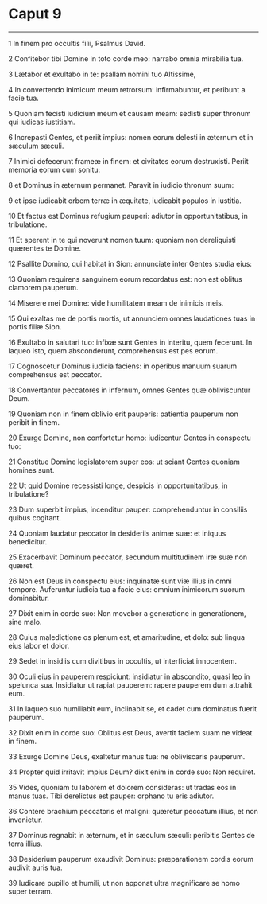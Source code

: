 # Caput 9

***

1 In finem pro occultis filii, Psalmus David.

2 Confitebor tibi Domine in toto corde meo: narrabo omnia mirabilia tua.

3 Lætabor et exultabo in te: psallam nomini tuo Altissime,

4 In convertendo inimicum meum retrorsum: infirmabuntur, et peribunt a facie tua.

5 Quoniam fecisti iudicium meum et causam meam: sedisti super thronum qui iudicas iustitiam.

6 Increpasti Gentes, et periit impius: nomen eorum delesti in æternum et in sæculum sæculi.

7 Inimici defecerunt frameæ in finem: et civitates eorum destruxisti. Periit memoria eorum cum sonitu:

8 et Dominus in æternum permanet. Paravit in iudicio thronum suum:

9 et ipse iudicabit orbem terræ in æquitate, iudicabit populos in iustitia.

10 Et factus est Dominus refugium pauperi: adiutor in opportunitatibus, in tribulatione.

11 Et sperent in te qui noverunt nomen tuum: quoniam non dereliquisti quærentes te Domine.

12 Psallite Domino, qui habitat in Sion: annunciate inter Gentes studia eius:

13 Quoniam requirens sanguinem eorum recordatus est: non est oblitus clamorem pauperum.

14 Miserere mei Domine: vide humilitatem meam de inimicis meis.

15 Qui exaltas me de portis mortis, ut annunciem omnes laudationes tuas in portis filiæ Sion.

16 Exultabo in salutari tuo: infixæ sunt Gentes in interitu, quem fecerunt. In laqueo isto, quem absconderunt, comprehensus est pes eorum.

17 Cognoscetur Dominus iudicia faciens: in operibus manuum suarum comprehensus est peccator.

18 Convertantur peccatores in infernum, omnes Gentes quæ obliviscuntur Deum.

19 Quoniam non in finem oblivio erit pauperis: patientia pauperum non peribit in finem.

20 Exurge Domine, non confortetur homo: iudicentur Gentes in conspectu tuo:

21 Constitue Domine legislatorem super eos: ut sciant Gentes quoniam homines sunt.

22 Ut quid Domine recessisti longe, despicis in opportunitatibus, in tribulatione?

23 Dum superbit impius, incenditur pauper: comprehenduntur in consiliis quibus cogitant.

24 Quoniam laudatur peccator in desideriis animæ suæ: et iniquus benedicitur.

25 Exacerbavit Dominum peccator, secundum multitudinem iræ suæ non quæret.

26 Non est Deus in conspectu eius: inquinatæ sunt viæ illius in omni tempore. Auferuntur iudicia tua a facie eius: omnium inimicorum suorum dominabitur.

27 Dixit enim in corde suo: Non movebor a generatione in generationem, sine malo.

28 Cuius maledictione os plenum est, et amaritudine, et dolo: sub lingua eius labor et dolor.

29 Sedet in insidiis cum divitibus in occultis, ut interficiat innocentem.

30 Oculi eius in pauperem respiciunt: insidiatur in abscondito, quasi leo in spelunca sua. Insidiatur ut rapiat pauperem: rapere pauperem dum attrahit eum.

31 In laqueo suo humiliabit eum, inclinabit se, et cadet cum dominatus fuerit pauperum.

32 Dixit enim in corde suo: Oblitus est Deus, avertit faciem suam ne videat in finem.

33 Exurge Domine Deus, exaltetur manus tua: ne obliviscaris pauperum.

34 Propter quid irritavit impius Deum? dixit enim in corde suo: Non requiret.

35 Vides, quoniam tu laborem et dolorem consideras: ut tradas eos in manus tuas. Tibi derelictus est pauper: orphano tu eris adiutor.

36 Contere brachium peccatoris et maligni: quæretur peccatum illius, et non invenietur.

37 Dominus regnabit in æternum, et in sæculum sæculi: peribitis Gentes de terra illius.

38 Desiderium pauperum exaudivit Dominus: præparationem cordis eorum audivit auris tua.

39 Iudicare pupillo et humili, ut non apponat ultra magnificare se homo super terram.

